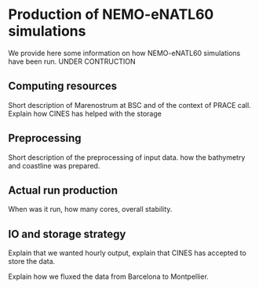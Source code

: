 #  Production of NEMO-eNATL60 simulations

We provide here some information on how NEMO-eNATL60 simulations have been run. 
UNDER CONTRUCTION


## Computing resources 

Short description of Marenostrum at BSC and of the context of PRACE call. Explain how CINES has helped with the storage


## Preprocessing

Short description of the preprocessing of input data. how the bathymetry and coastline was prepared. 


## Actual run production 

When was it run, how many cores, overall stability. 


## IO and storage strategy 

Explain that we wanted hourly output, explain that CINES has accepted to store the data.

Explain how we fluxed the data from Barcelona to Montpellier.
